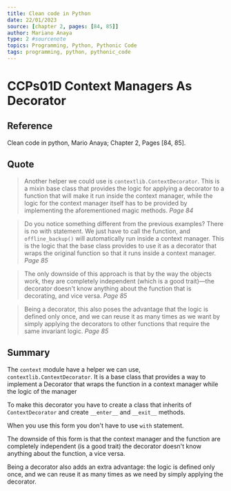 ```yaml
---
title: Clean code in Python
date: 22/01/2023
source: [chapter 2, pages: [84, 85]]
author: Mariano Anaya
type: 2 #sourcenote
topics: Programming, Python, Pythonic Code
tags: programming, python, pythonic_code
---
```

# CCPs01D Context Managers As Decorator

## **Reference** 
Clean code in python, Mario Anaya; Chapter 2, Pages \[84, 85\].

## **Quote** 
> Another helper we could use is `contextlib.ContextDecorator`. This is a mixin base class that provides the logic for applying a decorator to a function that will make it run inside the context manager, while the logic for the context manager itself has to be provided by implementing the aforementioned magic methods. *Page 84*

> Do you notice something different from the previous examples? There is no with statement. We just have to call the function, and `offline_backup()` will automatically run inside a context manager. This is the logic that the base class provides to use it as a decorator that wraps the original function so that it runs inside a context manager. *Page 85*

> The only downside of this approach is that by the way the objects work, they are completely independent (which is a good trait)—the decorator doesn't know anything about the function that is decorating, and vice versa. *Page 85*
	
> Being a decorator, this also poses the advantage that the logic is defined only once, and we can reuse it as many times as we want by simply applying the decorators to other functions that require the same invariant logic. *Page 85*

## **Summary**
The `context` module have a helper we can use, `contextlib.ContextDecorator`. It is a base class that provides a way to implement a Decorator that wraps the function in a context manager while the logic of the manager 

To make this decorator you have to create a class that inherits of `ContextDecorator` and create `__enter__` and `__exit__` methods.

When you use this form you don't have to use `with` statement.

The downside of this form is that the context manager and the function are completely independent (is a good trait) the decorator doesn't know anything about the function, a vice versa.

Being a decorator also adds an extra advantage: the logic is defined only once, and we can reuse it as many times as we need by simply applying  the decorator.